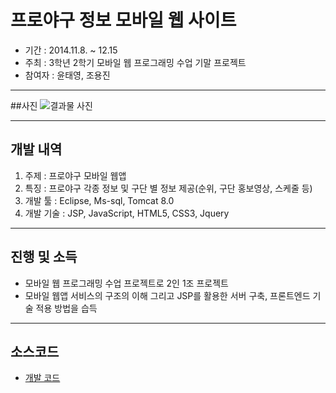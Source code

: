 # 프로야구 정보 모바일 웹 사이트
* 기간 : 2014.11.8. ~ 12.15
* 주최 : 3학년 2학기 모바일 웹 프로그래밍 수업 기말 프로젝트
* 참여자 : 윤태영, 조용진

----
##사진
![결과물 사진](./imimage01.png)

----
## 개발 내역

1. 주제 : 프로야구 모바일 웹앱
2. 특징 : 프로야구 각종 정보 및 구단 별 정보 제공(순위, 구단 홍보영상, 스케줄 등)
3. 개발 툴 : Eclipse, Ms-sql, Tomcat 8.0
4. 개발 기술 : JSP, JavaScript, HTML5, CSS3, Jquery

----
## 진행 및 소득
* 모바일 웹 프로그래밍 수업 프로젝트로 2인 1조 프로젝트
* 모바일 웹앱 서비스의 구조의 이해 그리고 JSP를 활용한 서버 구축, 프론트엔드 기술 적용 방법을 습득 

----
## 소스코드
* [개발 코드](https://github.com/yung6699/BaseballMobileWebPage)
